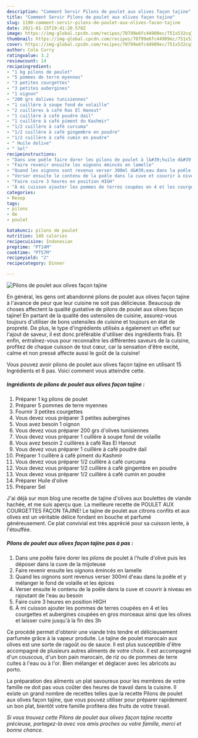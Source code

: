 ```yaml
---
description: "Comment Servir Pilons de poulet aux olives façon tajine"
title: "Comment Servir Pilons de poulet aux olives façon tajine"
slug: 1190-comment-servir-pilons-de-poulet-aux-olives-facon-tajine
date: 2021-01-15T19:41:20.578Z
image: https://img-global.cpcdn.com/recipes/70799e6fc44909ec/751x532cq70/pilons-de-poulet-aux-olives-facon-tajine-photo-principale-de-la-recette.jpg
thumbnail: https://img-global.cpcdn.com/recipes/70799e6fc44909ec/751x532cq70/pilons-de-poulet-aux-olives-facon-tajine-photo-principale-de-la-recette.jpg
cover: https://img-global.cpcdn.com/recipes/70799e6fc44909ec/751x532cq70/pilons-de-poulet-aux-olives-facon-tajine-photo-principale-de-la-recette.jpg
author: Cole Curry
ratingvalue: 3.2
reviewcount: 14
recipeingredient:
- "1 kg pilons de poulet"
- "5 pommes de terre myennes"
- "3 petites courgettes"
- "3 petites aubergines"
- "1 oignon"
- "200 grs dolives tunisiennes"
- "1 cuillère à soupe fond de volaille"
- "2 cuillères à café Ras El Hanout"
- "1 cuillère à café poudre dail"
- "1 cuillère à café piment du Kashmir"
- "1/2 cuillère à café curcuma"
- "1/2 cuillère à café gingembre en poudre"
- "1/2 cuillère à café cumin en poudre"
- " Huile dolive"
- " Sel"
recipeinstructions:
- "Dans une poêle faire dorer les pilons de poulet à l&#39;huile d&#39;olive puis les déposer dans la cuve de la mijoteuse"
- "Faire revenir ensuite les oignons émincés en lamelle"
- "Quand les oignons sont revenus verser 300ml d&#39;eau dans la poêle et y mélanger le fond de volaille et les épices"
- "Verser ensuite le contenu de la poêle dans la cuve et couvrir à niveau en rajoutant de l&#39;eau au besoin"
- "Faire cuire 3 heures en position HIGH"
- "À mi cuisson ajouter les pommes de terres coupées en 4 et les courgettes et aubergines coupées en gros morceaux ainsi que les olives et laisser cuire jusqu&#39;à la fin des 3h"
categories:
- Resep
tags:
- pilons
- de
- poulet

katakunci: pilons de poulet 
nutrition: 149 calories
recipecuisine: Indonesian
preptime: "PT14M"
cooktime: "PT57M"
recipeyield: "2"
recipecategory: Dinner

---
```



![Pilons de poulet aux olives façon tajine](https://img-global.cpcdn.com/recipes/70799e6fc44909ec/751x532cq70/pilons-de-poulet-aux-olives-facon-tajine-photo-principale-de-la-recette.jpg)

En général, les gens ont abandonné pilons de poulet aux olives façon tajine à l'avance de peur que leur cuisine ne soit pas délicieuse. Beaucoup de choses affectent la qualité gustative de pilons de poulet aux olives façon tajine! En partant de la qualité des ustensiles de cuisine, assurez-vous toujours d'utiliser de bons ustensiles de cuisine et toujours en état de propreté. De plus, le type d'ingrédients utilisés a également un effet sur l'ajout de saveur, il est donc préférable d'utiliser des ingrédients frais. Et enfin, entraînez-vous pour reconnaître les différentes saveurs de la cuisine, profitez de chaque cuisson de tout cœur, car la sensation d'être excité, calme et non pressé affecte aussi le goût de la cuisine!

<!--inarticleads1-->

Vous pouvez avoir pilons de poulet aux olives façon tajine en utilisant 15 Ingrédients et 6 pas. Voici comment vous atteindre cette.

##### Ingrédients de pilons de poulet aux olives façon tajine :

1. Préparer 1 kg pilons de poulet
1. Préparer 5 pommes de terre myennes
1. Fournir 3 petites courgettes
1. Vous devez vous préparer 3 petites aubergines
1. Vous avez besoin 1 oignon
1. Vous devez vous préparer 200 grs d&#39;olives tunisiennes
1. Vous devez vous préparer 1 cuillère à soupe fond de volaille
1. Vous avez besoin 2 cuillères à café Ras El Hanout
1. Vous devez vous préparer 1 cuillère à café poudre dail
1. Préparer 1 cuillère à café piment du Kashmir
1. Vous devez vous préparer 1/2 cuillère à café curcuma
1. Vous devez vous préparer 1/2 cuillère à café gingembre en poudre
1. Vous devez vous préparer 1/2 cuillère à café cumin en poudre
1. Préparer  Huile d&#39;olive
1. Préparer  Sel


J&#39;ai déjà sur mon blog une recette de tajine d&#39;olives aux boulettes de viande hachée, et me suis aperçu que. La meilleure recette de POULET AUX COURGETTES FAÇON TAJINE! Le tajine de poulet aux citrons confits et aux olives est un véritable délice fondant en bouche et parfumé généreusement. Ce plat convivial est très apprécié pour sa cuisson lente, à l&#39;étouffée. 

<!--inarticleads2-->

##### Pilons de poulet aux olives façon tajine pas à pas :

1. Dans une poêle faire dorer les pilons de poulet à l&#39;huile d&#39;olive puis les déposer dans la cuve de la mijoteuse
1. Faire revenir ensuite les oignons émincés en lamelle
1. Quand les oignons sont revenus verser 300ml d&#39;eau dans la poêle et y mélanger le fond de volaille et les épices
1. Verser ensuite le contenu de la poêle dans la cuve et couvrir à niveau en rajoutant de l&#39;eau au besoin
1. Faire cuire 3 heures en position HIGH
1. À mi cuisson ajouter les pommes de terres coupées en 4 et les courgettes et aubergines coupées en gros morceaux ainsi que les olives et laisser cuire jusqu&#39;à la fin des 3h


Ce procédé permet d&#39;obtenir une viande très tendre et délicieusement parfumée grâce à la vapeur produite. Le tajine de poulet marocain aux olives est une sorte de ragoût ou de sauce. Il est plus susceptible d&#39;être accompagné de plusieurs autres aliments de votre choix. Il est accompagné d&#39;un couscous, d&#39;un bon pain marocain, de riz ou de pommes de terre cuites à l&#39;eau ou à l&#39;or. Bien mélanger et déglacer avec les abricots au porto. 

<!--inarticleads1-->

<p>
La préparation des aliments un plat savoureux pour les membres de votre famille ne doit pas vous coûter des heures de travail dans la cuisine. Il existe un grand nombre de recettes telles que la recette Pilons de poulet aux olives façon tajine, que vous pouvez utiliser pour préparer rapidement un bon plat, bientôt votre famille profitera des fruits de votre travail.
</p>

<p>
<i>Si vous trouvez cette Pilons de poulet aux olives façon tajine recette précieuse, partagez-la avec vos amis proches ou votre famille, merci et bonne chance.</i>
</p>
